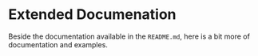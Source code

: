 # Extended Documenation
Beside the documentation available in the `README.md`, here is a bit more of documentation and examples.
